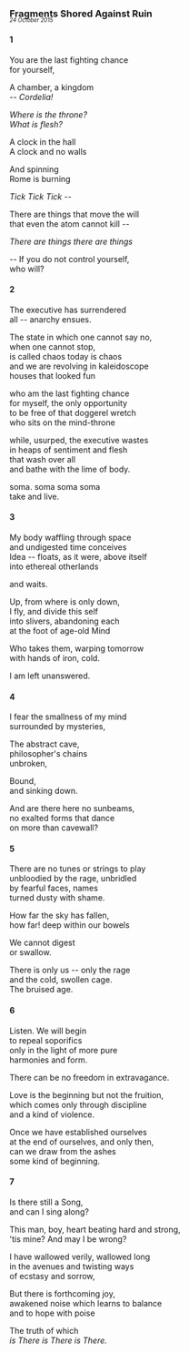 ### Fragments Shored Against Ruin 
<p style="margin:0; margin-top: -1.25rem">
  <em>
    <small><small>24 October 2015</small></small>
  </em>
</p>

#### 1

You are the last fighting chance   
for yourself,

A chamber, a kingdom   
-- *Cordelia!*

*Where is the throne?*   
*What is flesh?*

A clock in the hall   
A clock and no walls

And spinning   
Rome is burning

*Tick Tick Tick* --

There are things that move the will   
that even the atom cannot kill --

*There are things there are things*

-- If you do not control yourself,   
who will?

#### 2

The executive has surrendered   
all -- anarchy ensues.

The state in which one cannot say no,  
when one cannot stop,  
is called chaos today is chaos  
and we are revolving in kaleidoscope  
houses that looked fun

who am the last fighting chance  
for myself, the only opportunity  
to be free of that doggerel wretch  
who sits on the mind-throne

while, usurped, the executive wastes  
in heaps of sentiment and flesh  
that wash over all  
and bathe with the lime of body.

soma. soma soma soma  
take and live.

#### 3

My body waffling through space   
and undigested time conceives   
Idea -- floats, as it were, above itself   
into ethereal otherlands

and waits.

Up, from where is only down,   
I fly, and divide this self   
into slivers, abandoning each   
at the foot of age-old Mind

Who takes them, warping tomorrow   
with hands of iron, cold. 

I am left unanswered.

#### 4

I fear the smallness of my mind   
surrounded by mysteries,

The abstract cave,   
philosopher's chains   
unbroken,

Bound,   
and sinking down.

And are there here no sunbeams,   
no exalted forms that dance   
on more than cavewall?

#### 5

There are no tunes or strings to play   
unbloodied by the rage, unbridled   
by fearful faces, names   
turned dusty with shame.

How far the sky has fallen,   
how far! deep within our bowels

We cannot digest   
or swallow.

There is only us -- only the rage   
and the cold, swollen cage.   
The bruised age.

#### 6

Listen. We will begin   
to repeal soporifics   
only in the light of more pure   
harmonies and form.

There can be no freedom in extravagance.

Love is the beginning but not the fruition,   
which comes only through discipline   
and a kind of violence.

Once we have established ourselves   
at the end of ourselves, and only then,   
can we draw from the ashes   
some kind of beginning.

#### 7

Is there still a Song,   
and can I sing along?

This man, boy, heart beating hard and strong,   
'tis mine? And may I be wrong?

I have wallowed verily, wallowed long   
in the avenues and twisting ways   
of ecstasy and sorrow,

But there is forthcoming joy,   
awakened noise which learns to balance   
and to hope with poise

The truth of which   
*is There is There is There.*
